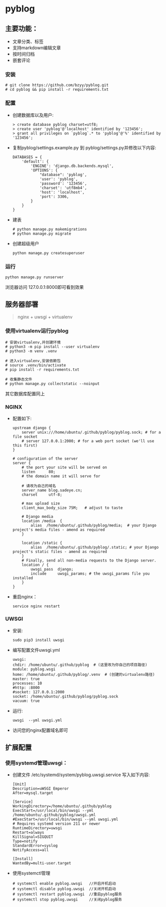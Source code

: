 # pyblog

## 主要功能：
- 文章分类、标签
- 支持markdown编辑文章
- 按时间归档
- 嵌套评论

### 安装
```
# git clone https://github.com/bzyy/pyblog.git
# cd pyblog && pip install -r requirements.txt
```
### 配置
- 创建数据库以及用户:
	```
	> create database pyblog charset=utf8;
	> create user 'pyblog'@'localhost' identified by '123456';
	> grant all privileges on `pyblog`.* to 'pyblog'@'%' identified by '123456';
	```

- 复制pyblog/settings.example.py 到 pyblog/settings.py并修改以下内容:
	```
	DATABASES = {
		'default': {
			'ENGINE': 'django.db.backends.mysql',
			'OPTIONS': {
				"database": 'pyblog',
				'user': 'pyblog',
				'password': '123456',
				'charset': 'utf8mb4',
				'host': 'localhost',
				'port': 3306,
			}
		}
	}
	```
- 建表
	```
	# python manage.py makemigrations
	# python manage.py migrate
	```
- 创建超级用户
	```
	python manage.py createsuperuser
	```
### 运行
```
python manage.py runserver
```
浏览器访问 127.0.0.1:8000即可看到效果

## 服务器部署
> nginx + uwsgi + virtualenv

### 使用virtualenv运行pyblog
```
# 安装virtualenv,并创建环境
# python3 -m pip install --user virtualenv
# python3 -m venv .venv

# 进入virtualenv,安装依赖包
# source .venv/bin/activate
# pip install -r requirements.txt

# 收集静态文件
# python manage.py collectstatic --noinput
```
其它数据库配置同上
	
### NGINX

- 配置如下:
	```
	upstream django {
		server unix:///home/ubuntu/.github/pyblog/pyblog.sock; # for a file socket
		# server 127.0.0.1:2000; # for a web port socket (we'll use this first)
	}

	# configuration of the server
	server {
		# the port your site will be served on
		listen      80;
		# the domain name it will serve for

		# 请改为自己的域名
		server_name blog.sadeye.cn;
		charset     utf-8;

		# max upload size
		client_max_body_size 75M;   # adjust to taste

		# Django media
		location /media  {
			alias  /home/ubuntu/.github/pyblog/media;  # your Django project's media files - amend as required
		}

		location /static {
			alias  /home/ubuntu/.github/pyblog/.static; # your Django project's static files - amend as required
		}
		# Finally, send all non-media requests to the Django server.
		location / {
			uwsgi_pass  django;
			include     uwsgi_params; # the uwsgi_params file you installed
		}
	}
	```
- 重启nginx：
	```
	service nginx restart
	```

### UWSGI
- 安装:
	```
	sudo pip3 install uwsgi
	```

- 编写配置文件uwsgi.yml
	```
	uwsgi:
	chdir: /home/ubuntu/.github/pyblog  # (这里改为你自己的项目路径)
	module: pyblog.wsgi
	home: /home/ubuntu/.github/pyblog/.venv  # (创建的virtualenv路径)
	master: true
	processes: 10
	#http: :8000
	#socket: 127.0.0.1:2000
	socket: /home/ubuntu/.github/pyblog/pyblog.sock
	vacuum: true
	```
- 运行:
	```
	uwsgi  --yml uwsgi.yml
	```

- 访问您的nginx配置域名即可


## 扩展配置

### 使用systemd管理uwsgi：
- 创建文件 /etc/systemd/system/pyblog.uwsgi.service 写入如下内容:
	```
	[Unit]
	Description=uWSGI Emperor
	After=mysql.target

	[Service]
	WorkingDirectory=/home/ubuntu/.github/pyblog
	ExecStart=/usr/local/bin/uwsgi --yml /home/ubuntu/.github/pyblog/uwsgi.yml
	#ExecStart=/usr/local/bin/uwsgi --yml uwsgi.yml
	# Requires systemd version 211 or newer
	RuntimeDirectory=uwsgi
	Restart=always
	KillSignal=SIGQUIT
	Type=notify
	StandardError=syslog
	NotifyAccess=all

	[Install]
	WantedBy=multi-user.target
	```
- 使用systemctl管理
	```
	# systemctl enable pyblog.uwsgi   //开启开机启动
	# systemctl disable pyblog.uwsgi  //关闭开机启动
	# systemctl restart pyblog.uwsgi  //重启pyblog服务 
	# systemctl stop pyblog.uwsgi     //关闭pyblog服务
	```